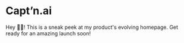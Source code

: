 # Capt’n.ai
Hey 🧙‍♂️! This is a sneak peek at my product's evolving homepage. Get ready for an amazing launch soon!